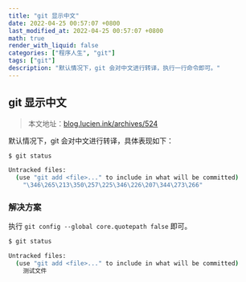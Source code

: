 ```yaml
---
title: "git 显示中文"
date: 2022-04-25 00:57:07 +0800
last_modified_at: 2022-04-25 00:57:07 +0800
math: true
render_with_liquid: false
categories: ["程序人生", "git"]
tags: ["git"]
description: "默认情况下，git 会对中文进行转译，执行一行命令即可。"
---
```


## git 显示中文

> 本文地址：[blog.lucien.ink/archives/524][this]

默认情况下，git 会对中文进行转译，具体表现如下：

```bash
$ git status

Untracked files:
  (use "git add <file>..." to include in what will be committed)
	"\346\265\213\350\257\225\346\226\207\344\273\266"
```

### 解决方案

执行 `git config --global core.quotepath false` 即可。

```bash
$ git status

Untracked files:
  (use "git add <file>..." to include in what will be committed)
	测试文件
```

[this]: https://blog.lucien.ink/archives/524/
